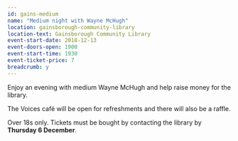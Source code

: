 ```yaml
---
id: gains-medium
name: "Medium night with Wayne McHugh"
location: gainsborough-community-library
location-text: Gainsborough Community Library
event-start-date: 2018-12-13
event-doors-open: 1900
event-start-time: 1930
event-ticket-price: 7
breadcrumb: y
---
```


Enjoy an evening with medium Wayne McHugh and help raise money for the library.

The Voices café will be open for refreshments and there will also be a raffle.

Over 18s only. Tickets must be bought by contacting the library by **Thursday 6 December**.
